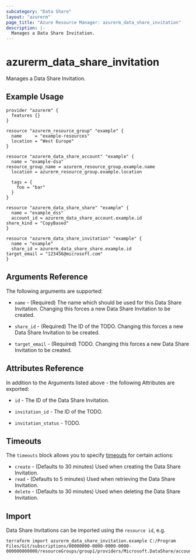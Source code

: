 ```yaml
---
subcategory: "Data Share"
layout: "azurerm"
page_title: "Azure Resource Manager: azurerm_data_share_invitation"
description: |-
  Manages a Data Share Invitation.
---
```


# azurerm_data_share_invitation

Manages a Data Share Invitation.

## Example Usage

```hcl
provider "azurerm" {
  features {}
}

resource "azurerm_resource_group" "example" {
  name     = "example-resources"
  location = "West Europe"
}

resource "azurerm_data_share_account" "example" {
  name = "example-dsa"
resource_group_name = azurerm_resource_group.example.name
  location = azurerm_resource_group.example.location
  
  tags = {
    foo = "bar"
  }
}

resource "azurerm_data_share_share" "example" {
  name = "example_dss"
  account_id = azurerm_data_share_account.example.id
share_kind = "CopyBased"
}

resource "azurerm_data_share_invitation" "example" {
  name = "example"
  share_id = azurerm_data_share_share.example.id
target_email = "123456@microsoft.com"
}
```

## Arguments Reference

The following arguments are supported:

* `name` - (Required) The name which should be used for this Data Share Invitation. Changing this forces a new Data Share Invitation to be created.

* `share_id` - (Required) The ID of the TODO. Changing this forces a new Data Share Invitation to be created.

* `target_email` - (Required) TODO. Changing this forces a new Data Share Invitation to be created.

## Attributes Reference

In addition to the Arguments listed above - the following Attributes are exported: 

* `id` - The ID of the Data Share Invitation.

* `invitation_id` - The ID of the TODO.

* `invitation_status` - TODO.

## Timeouts

The `timeouts` block allows you to specify [timeouts](https://www.terraform.io/docs/configuration/resources.html#timeouts) for certain actions:

* `create` - (Defaults to 30 minutes) Used when creating the Data Share Invitation.
* `read` - (Defaults to 5 minutes) Used when retrieving the Data Share Invitation.
* `delete` - (Defaults to 30 minutes) Used when deleting the Data Share Invitation.

## Import

Data Share Invitations can be imported using the `resource id`, e.g.

```shell
terraform import azurerm_data_share_invitation.example C:/Program Files/Git/subscriptions/00000000-0000-0000-0000-000000000000/resourceGroups/group1/providers/Microsoft.DataShare/accounts/account1/shares/share1/invitations/invitation1
```
